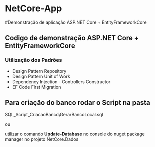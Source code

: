 # NetCore-App
#Demonstração de aplicação ASP.NET Core + EntityFrameworkCore

## Codigo de demonstração ASP.NET Core + EntityFrameworkCore
### Utilização dos Padrões


* Design Pattern Repository
* Design Pattern Unit of Work
* Dependency Injection - Controllers Constructor
* EF Code First Migration

## Para criação do banco rodar o Script na pasta

SQL_Script_CriacaoBanco\GerarBancoLocal.sql

ou

utilizar o comando  __Update-Database__ no console do nuget package manager no projeto NetCore.Dados

